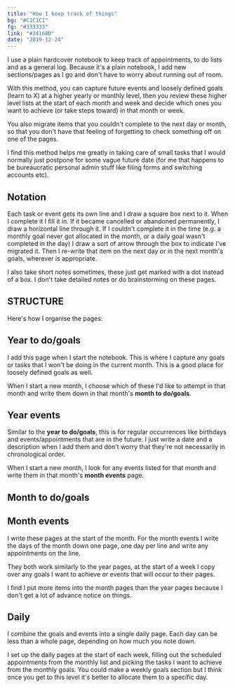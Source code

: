 ```yaml
---
title: "How I keep track of things"
bg: "#C1C1C1"
fg: "#333333"
link: "#34168D"
date: "2019-12-24"
---
```

I use a plain hardcover notebook to keep track of appointments, to do lists and as a general log. Because it's a plain notebook, I add new sections/pages as I go and don't have to worry about running out of room.

With this method, you can capture future events and loosely defined goals (learn to X) at a higher yearly or monthly level, then you review these higher level lists at the start of each month and week and decide which ones you want to achieve (or take steps toward) in that month or week.

You also migrate items that you couldn't complete to the next day or month, so that you don't have that feeling of forgetting to check something off on one of the pages.

I find this method helps me greatly in taking care of small tasks that I would normally just postpone for some vague future date (for me that happens to be bureaucratic personal admin stuff like filing forms and switching accounts etc).

## Notation

Each task or event gets its own line and I draw a square box next to it. When I complete it I fill it in. If it became cancelled or abandoned permanently, I draw a horizontal line through it. If I couldn't complete it in the time (e.g. a monthly goal never got allocated in the month, or a daily goal wasn't completed in the day) I draw a sort of arrow through the box to indicate I've migrated it. Then I re-write that item on the next day or in the next month's goals, wherever is appropriate.

I also take short notes sometimes, these just get marked with a dot instead of a box. I don't take detailed notes or do brainstorming on these pages.

## STRUCTURE
Here's how I organise the pages:

## Year to do/goals
I add this page when I start the notebook. This is where I capture any goals or tasks that I won't be doing in the current month. This is a good place for loosely defined goals as well.

When I start a new month, I choose which of these I'd like to attempt in that month and write them down in that month's **month to do/goals**.

## Year events
Similar to the **year to do/goals**, this is for regular occurrences like birthdays and events/appointments that are in the future. I just write a date and a description when I add them and don't worry that they're not necessarily in chronological order.

When I start a new month, I look for any events listed for that month and write them in that month's **month events** page.

## Month to do/goals
## Month events
I write these pages at the start of the month. For the month events I write the days of the month down one page, one day per line and write any appointments on the line.

They both work similarly to the year pages, at the start of a week I copy over any goals I want to achieve or events that will occur to their pages.

I find I put more items into the month pages than the year pages because I don't get a lot of advance notice on things.

## Daily
I combine the goals and events into a single daily page. Each day can be less than a whole page, depending on how much you note down.

I set up the daily pages at the start of each week, filling out the scheduled appointments from the monthly list and picking the tasks I want to achieve from the monthly goals. You could make a weekly goals section but I think once you get to this level it's better to allocate them to a specific day.
